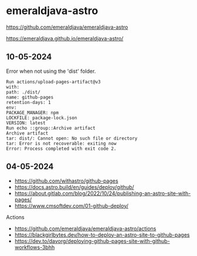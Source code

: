 # emeraldjava-astro

https://github.com/emeraldjava/emeraldjava-astro

https://emeraldjava.github.io/emeraldjava-astro/

## 10-05-2024

Error when not using the 'dist' folder.

    Run actions/upload-pages-artifact@v3
    with:
    path: ./dist/
    name: github-pages
    retention-days: 1
    env:
    PACKAGE_MANAGER: npm
    LOCKFILE: package-lock.json
    VERSION: latest
    Run echo ::group::Archive artifact
    Archive artifact
    tar: dist/: Cannot open: No such file or directory
    tar: Error is not recoverable: exiting now
    Error: Process completed with exit code 2.

## 04-05-2024

- https://github.com/withastro/github-pages
- https://docs.astro.build/en/guides/deploy/github/
- https://about.gitlab.com/blog/2022/10/24/publishing-an-astro-site-with-pages/
- https://www.cmsoftdev.com/01-github-deploy/

Actions
- https://github.com/emeraldjava/emeraldjava-astro/actions
- https://blackgirlbytes.dev/how-to-deploy-an-astro-site-to-github-pages
- https://dev.to/davorg/deploying-github-pages-site-with-github-workflows-3bhh
